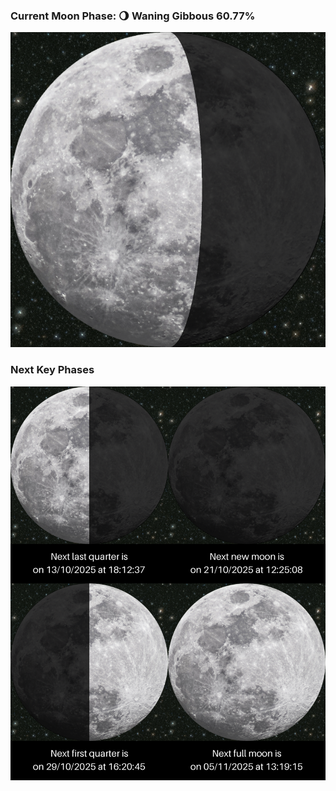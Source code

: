 ### Current Moon Phase: 🌖 Waning Gibbous 60.77%
![Moon Phase](moonphase.png)
### Next Key Phases
![Gallery](gallery.png)